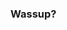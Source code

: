 ###                                                      Wassup?

<!--
**catchnehal/catchnehal** is a ✨ _special_ ✨ repository because its `README.md` (this file) appears on your GitHub profile.

Here are some ideas to get you started:
- A third year B.Tech Undergrad at Kalinga Institute of Industrial Technology, Bhubaneswar majoring in Information Technology.
- 🔭 I’m currently working on Problem Solving with DS Algo and a bit of Machine Learning and Development.
- 🌱 I’m currently learning ...
- 👯 I’m looking to collaborate on ...
- 🤔 I’m looking for help with ...
- 💬 Ask me about ...
- 📫 How to reach me: ...
- 😄 Pronouns: ...
- ⚡ Fun fact: ...
-->
